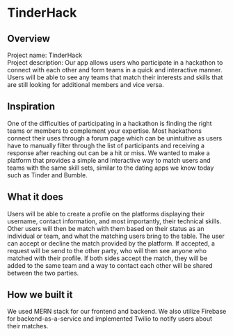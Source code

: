 # TinderHack
## Overview
Project name: TinderHack <br>
Project description: Our app allows users who participate in a hackathon to connect with each other and form teams in a quick and interactive manner. Users will be able to see any teams that match their interests and skills that are still looking for additional members and vice versa.

## Inspiration
One of the difficulties of participating in a hackathon is finding the right teams or members to complement your expertise. Most hackathons connect their uses through a forum page which can be unintuitive as users have to manually filter through the list of participants and receiving a response after reaching out can be a hit or miss. We wanted to make a platform that provides a simple and interactive way to match users and teams with the same skill sets, similar to the dating apps we know today such as Tinder and Bumble.

## What it does
Users will be able to create a profile on the platforms displaying their username, contact information, and most importantly, their technical skills. Other users will then be match with them based on their status as an individual or team, and what the matching users bring to the table. The user can accept or decline the match provided by the platform. If accepted, a request will be send to the other party, who will then see anyone who matched with their profile. If both sides accept the match, they will be added to the same team and a way to contact each other will be shared between the two parties.

## How we built it
We used MERN stack for our frontend and backend. We also utilize Firebase for backend-as-a-service and implemented Twilio to notify users about their matches.
